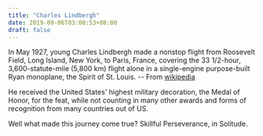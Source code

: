 ```yaml
---
title: "Charles Lindbergh"
date: 2019-09-06T03:00:53+08:00
draft: false
---
```

In May 1927, young Charles Lindbergh made a nonstop flight from Roosevelt Field, Long Island, New York, to Paris, France, covering the 33 1/2-hour, 3,600-statute-mile (5,800 km) flight alone in a single-engine purpose-built Ryan monoplane, the Spirit of St. Louis. -- From [wikipedia](https://en.wikipedia.org/wiki/Charles_Lindbergh)

He received the United States' highest military decoration, the Medal of Honor, for the feat, while not counting in many other awards and forms of recognition from many countries out of US.

Well what made this journey come true? Skillful Perseverance, in Solitude.
